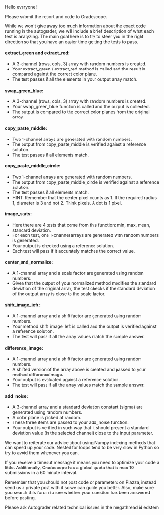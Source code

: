 Hello everyone!

Please submit the report and code to Gradescope.

While we won't give away too much information about the exact code running in the autograder, we will include a brief description of what each test is analyzing. The main goal here is to try to steer you in the right direction so that you have an easier time getting the tests to pass.

#### extract_green and extract_red:

- A 3-channel (rows, cols, 3) array with random numbers is created. 
- Your extract_green / extract_red method is called and the result is compared against the correct color plane. 
- The test passes if all the elements in your output array match.

#### swap_green_blue:

- A 3-channel (rows, cols, 3) array with random numbers is created. 
- Your swap_green_blue function is called and the output is collected.
- The output is compared to the correct color planes from the original array.

#### copy_paste_middle:

- Two 1-channel arrays are generated with random numbers.
- The output from copy_paste_middle is verified against a reference solution.
- The test passes if all elements match.

#### copy_paste_middle_circle:

- Two 1-channel arrays are generated with random numbers.
- The output from copy_paste_middle_circle is verified against a reference solution.
- The test passes if all elements match.
- HINT: Remember that the center pixel counts as 1. If the required radius 1, diameter is 3 and not 2. Think pixels. A dot is 1 pixel.

#### image_stats:

- Here there are 4 tests that come from this function: min, max, mean, standard deviation.
- For each test, one 1-channel arrays are generated with random numbers is generated.
- Your output is checked using a reference solution.
- Each test will pass if it accurately matches the correct value.

#### center_and_normalize:

- A 1-channel array and a scale factor are generated using random numbers.
- Given that the output of your normalized method modifies the standard deviation of the original array, the test checks if the standard deviation of the output array is close to the scale factor.

#### shift_image_left:

- A 1-channel array and a shift factor are generated using random numbers.
- Your method shift_image_left is called and the output is verified against a reference solution.
- The test will pass if all the array values match the sample answer.

#### difference_image:

- A 1-channel array and a shift factor are generated using random numbers.
- A shifted version of the array above is created and passed to your method differenceImage.
- Your output is evaluated against a reference solution.
- The test will pass if all the array values match the sample answer.

#### add_noise:

- A 3-channel array and a standard deviation constant (sigma) are generated using random numbers. 
- A color plane is picked at random.
- These three items are passed to your add_noise function.
- Your output is verified in such way that it should present a standard deviation value (in the selected channel) close to the input parameter.

We want to reiterate our advice about using Numpy indexing methods that can speed up your code. Nested for loops tend to be very slow in Python so try to avoid them whenever you can. 

If you receive a timeout message it means you need to optimize your code a little. Additionally, Gradescope has a global quota that is max 10 submissions in a 60 minute interval.

Remember that you should not post code or parameters on Piazza, instead send us a private post with it so we can guide you better. Also, make sure you search this forum to see whether your question has been answered before posting.

Please ask Autograder related technical issues in the megathread id edstem
